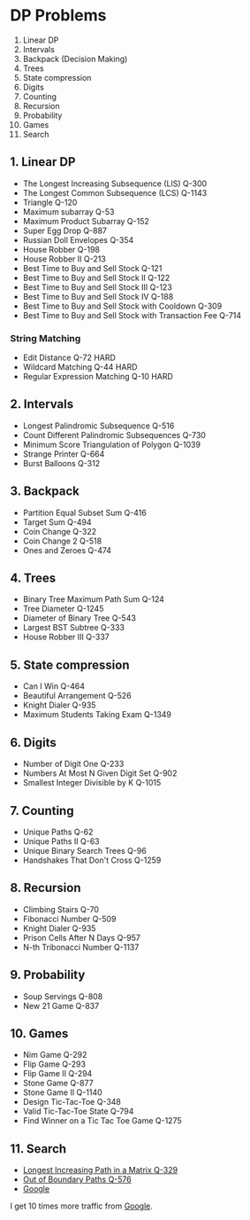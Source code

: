 # DP Problems

1. Linear DP
2. Intervals
3. Backpack (Decision Making)
4. Trees
5. State compression
6. Digits
7. Counting
8. Recursion
9. Probability
10. Games
11. Search

## 1. Linear DP
   - The Longest Increasing Subsequence (LIS) Q-300
   - The Longest Common Subsequence (LCS) Q-1143
   - Triangle Q-120
   - Maximum subarray Q-53
   - Maximum Product Subarray Q-152
   - Super Egg Drop Q-887
   - Russian Doll Envelopes Q-354
   - House Robber Q-198
   - House Robber II Q-213
   - Best Time to Buy and Sell Stock Q-121
   - Best Time to Buy and Sell Stock II Q-122
   - Best Time to Buy and Sell Stock III Q-123
   - Best Time to Buy and Sell Stock IV Q-188
   - Best Time to Buy and Sell Stock with Cooldown Q-309
   - Best Time to Buy and Sell Stock with Transaction Fee Q-714
### String Matching
   - Edit Distance Q-72 HARD
   - Wildcard Matching Q-44 HARD
   - Regular Expression Matching Q-10 HARD

## 2. Intervals
   - Longest Palindromic Subsequence Q-516
   - Count Different Palindromic Subsequences Q-730
   - Minimum Score Triangulation of Polygon Q-1039
   - Strange Printer Q-664
   - Burst Balloons Q-312

## 3. Backpack
   - Partition Equal Subset Sum Q-416
   - Target Sum  Q-494
   - Coin Change Q-322
   - Coin Change 2 Q-518
   - Ones and Zeroes Q-474

## 4. Trees
   - Binary Tree Maximum Path Sum Q-124
   - Tree Diameter Q-1245
   - Diameter of Binary Tree Q-543
   - Largest BST Subtree Q-333
   - House Robber III Q-337

## 5. State compression
   - Can I Win Q-464
   - Beautiful Arrangement Q-526
   - Knight Dialer Q-935
   - Maximum Students Taking Exam Q-1349

## 6. Digits
   - Number of Digit One Q-233
   - Numbers At Most N Given Digit Set Q-902
   - Smallest Integer Divisible by K Q-1015

## 7. Counting
   - Unique Paths Q-62
   - Unique Paths II Q-63
   - Unique Binary Search Trees Q-96
   - Handshakes That Don't Cross Q-1259

## 8. Recursion
   - Climbing Stairs Q-70
   - Fibonacci Number Q-509
   - Knight Dialer Q-935
   - Prison Cells After N Days Q-957
   - N-th Tribonacci Number Q-1137

## 9. Probability
   - Soup Servings Q-808
   - New 21 Game Q-837

## 10. Games
   - Nim Game Q-292
   - Flip Game Q-293
   - Flip Game II Q-294
   - Stone Game Q-877
   - Stone Game II Q-1140
   - Design Tic-Tac-Toe Q-348
   - Valid Tic-Tac-Toe State Q-794
   - Find Winner on a Tic Tac Toe Game Q-1275

## 11. Search
   - [Longest Increasing Path in a Matrix Q-329](https://leetcode.com/problems/Longest-Increasing-Path-in-a-Matrix/)
   - [Out of Boundary Paths Q-576](http://leetcode.com/problems/out-of-boundary-paths/)
   - [Google](www.google.com/)

I get 10 times more traffic from [Google](https://www.google.com/).
